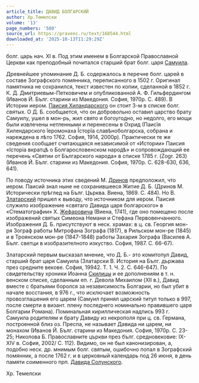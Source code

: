 ```yaml
---
article_title: ДАВИД БОЛГАРСКИЙ
author: Хр.Темелски
volume: '13'
page_numbers: '580'
source_url: https://pravenc.ru/text/168544.html
downloaded_at: '2025-10-13T11:29:29Z'
---
```


болг. царь нач. XI в. Под этим именем в Болгарской Православной Церкви как преподобный почитался старший брат болг. царя [Самуила](https://pravenc.ru/text/Самуил.html).

Древнейшее упоминание Д. Б. содержалось в перечне болг. царей в составе Зографского помянника, переписанного в 1502 г. Оригинал памятника не сохранился, текст известен по копии, сделанной в 1852 г. К. Д. Дмитриевым-Петковичем и опубликованной А. Ф. Гильфердингом (Иванов Й. Бълг. старини из Македония. София, 1970р. С. 489). В Истории иером. [Паисия Хиландарского](<https://pravenc.ru/text/Паисия Хиландарского.html>) он стоит 3-м в списке болг. святых. О Д. Б. сообщается, что он добровольно оставил царство брату Самуилу, ушел в мон-рь, жил свято и богоугодно, но недолго, его мощи были извлечены нетленными и перенесены в Охрид (Паисïя Хилендарского îеромонаха Îсторïа славѣноболгарска, собрана и нареждена в лѣто 1762. София, 1914, 2000р). Практически те же сведения сообщает считающаяся независимой от «Истории» Паисия «Iсторia вкратцѣ о Болгарословенском народѣ» и сопровождающий ее перечень «Святии от Българского народа» в списке 1785 г. (Zogr. 263) (Иванов Й. Бълг. старини из Македония. София, 1970р. С. 628-630, 636, 641).

По поводу источника этих сведений М. [Дринов](https://pravenc.ru/text/Дринов.html) предположил, что иером. Паисий знал ныне не сохранившееся Житие Д. Б. (Дринов М. Исторически прѣглед на Бълг. Църква. Виена, 1869. С. 484). Но В. [Златарский](https://pravenc.ru/text/Златарский.html) пришел к выводу, что источником для иером. Паисия служило изображение «святаго Давида царя болгарского» в «Стематографии» Х. [Жефаровича](https://pravenc.ru/text/Жефаровича.html) (Виена, 1741), где оно помещено после изображений святых Симеона Немани и Стефана Первовенчанного. Изображения Д. Б. присутствуют в неск. храмах: в ц. св. Георгия мон-ря Зограф работы Митрофана Зографа (1817), в Рильском мон-ре (1845) и в Троянском мон-ре (1847-1848) работы Захария Зографа (Василев А. Бълг. светци в изобразителното изкуство. София, 1987. С. 66-67).

Златарский первым высказал мнение, что Д. Б.- это комитопул Давид, старший брат царя Самуила (Златарски В. История на Бълг. държава през средните векове. София, 19942. Т. 1. Ч. 2. С. 646-647). По свидетельству хроники Иоанна [Скилицы](https://pravenc.ru/text/Скилица.html) и ее дополнениям в т. н. венском списке, сделанным еп. г. Девола Михаилом (XII в.), Давид вместе с братьями боролся за независимость Болгарии, но был убит в начале восстания, в 976 г., что исключает возможность провозглашения его царем (Самуил принял царский титул только в 997, после смерти в визант. плену последнего номинально правившего царя Болгарии Романа). Поминальная кириллическая надпись 993 г. Самуила родителям и брату Давиду из некрополя при ц. св. Германа, построенной близ оз. Преспа, не называет Давида ни царем, ни монахом (Иванов Й. Бълг. старини из Македония. София, 1970р. С. 23-25; Николова Б. Православните църкви през бълг. средновековие: IX-XIV в. София, 2002/ С. 112). Видимо, он не был канонизирован, а, подобно неск. др. мнимым болг. святым, ошибочно попал в Зографский помянник, а после 1762 г. и в церковный календарь под 26 июня, в день памяти соименного прп. [Давида Солунского](<https://pravenc.ru/text/Давида Солунского.html>).

Хр.  Темелски
